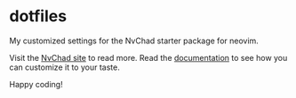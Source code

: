 # dotfiles
My customized settings for the NvChad starter package for neovim.

Visit the [NvChad site](https://nvchad.com) to read more. Read the [documentation](https://nvchad.com/docs/quickstart/install) to see how you can customize it to your taste.

Happy coding!
